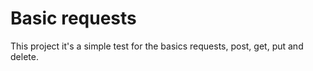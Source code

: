 <h1>Basic requests</h1>

<p>This project it's a simple test for the basics requests, post, get, put and delete.</p>